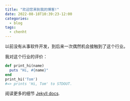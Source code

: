 ```yaml
---
title: "欢迎您来到我的博客!"
date: 2022-08-18T10:39:23-12:00
categories:
  - blog
tags:
  - chenht
---
```


以前没有从事软件开发，到后来一次偶然机会接触到了这个行业。

我对这个行业的评价：

```ruby
def print_hi(name)
  puts "Hi, #{name}"
end
print_hi('Tom')
#=> prints 'Hi, Tom' to STDOUT.
```

阅读更多的细节 [Jekyll docs][jekyll-docs].

[jekyll-docs]: https://jekyllrb.com/docs/home

